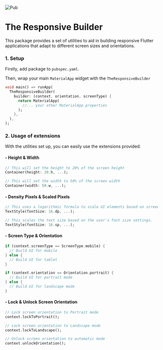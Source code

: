 ![Pub](https://img.shields.io/pub/v/the_responsive_builder.svg)
# The Responsive Builder

This package provides a set of utilities to aid in building responsive Flutter applications that adapt to different screen sizes and orientations.

### 1. Setup

Firstly, add package to `pubspec.yaml`.

Then, wrap your main `MaterialApp` widget with the `TheResponsiveBuilder`

```dart
void main() => runApp(
  TheResponsiveBuilder(
    builder: (context, orientation, screenType) {
      return MaterialApp(
        //... your other MaterialApp properties
      );
    },
  ),
);
```

### 2. Usage of extensions

With the utilities set up, you can easily use the extensions provided:


#### - Height & Width
```dart
// This will set the height to 20% of the screen height
Container(height: 20.h, ...);

// This will set the width to 50% of the screen width
Container(width: 50.w, ...);
```


#### - Density Pixels & Scaled Pixels
```dart
// This uses a logarithmic formula to scale UI elements based on screen size and pixel density.
TextStyle(fontSize: 16.dp, ...);

// This scales the text size based on the user's font size settings.
TextStyle(fontSize: 16.sp, ...);
```


#### - Screen Type & Orientation
```dart
if (context.screenType == ScreenType.mobile) {
  // Build UI for mobile
} else {
  // Build UI for tablet
}

if (context.orientation == Orientation.portrait) {
  // Build UI for portrait mode
} else {
  // Build UI for landscape mode
}
```


#### - Lock & Unlock Screen Orientation
```dart
// Lock screen orientation to Portrait mode
context.lockToPortrait();

// Lock screen orientation to Landscape mode
context.lockToLandscape();

// Unlock screen orientation to automatic mode
context.unlockOrientation();
```


